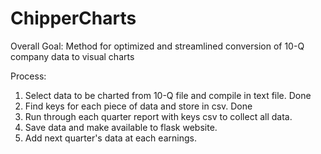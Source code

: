 # ChipperCharts

Overall Goal: Method for optimized and streamlined conversion of 10-Q company data to visual charts

Process:

1. Select data to be charted from 10-Q file and compile in text file.  Done
2. Find keys for each piece of data and store in csv. Done
3. Run through each quarter report with keys csv to collect all data.
4. Save data and make available to flask website.
5. Add next quarter's data at each earnings.
